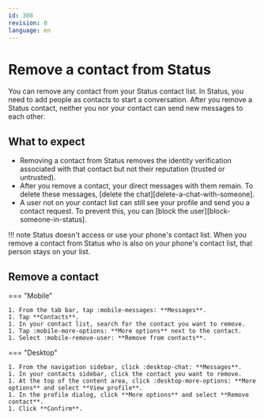 ```yaml
---
id: 308
revision: 0
language: en
---
```


# Remove a contact from Status

You can remove any contact from your Status contact list. In Status, you need to add people as contacts to start a conversation. After you remove a Status contact, neither you nor your contact can send new messages to each other.

## What to expect

- Removing a contact from Status removes the identity verification associated with that contact but not their reputation (trusted or untrusted).
- After you remove a contact, your direct messages with them remain. To delete these messages, [delete the chat][delete-a-chat-with-someone].
- A user not on your contact list can still see your profile and send you a contact request. To prevent this, you can [block the user][block-someone-in-status].

!!! note
Status doesn't access or use your phone's contact list. When you remove a contact from Status who is also on your phone's contact list, that person stays on your list.

## Remove a contact

=== "Mobile"

    1. From the tab bar, tap :mobile-messages: **Messages**.
    1. Tap **Contacts**.
    1. In your contact list, search for the contact you want to remove.
    1. Tap :mobile-more-options: **More options** next to the contact.
    1. Select :mobile-remove-user: **Remove from contacts**.

=== "Desktop"

    1. From the navigation sidebar, click :desktop-chat: **Messages**.
    1. In your contacts sidebar, click the contact you want to remove.
    1. At the top of the content area, click :desktop-more-options: **More options** and select **View profile**.
    1. In the profile dialog, click **More options** and select **Remove contact**.
    1. Click **Confirm**.
